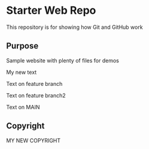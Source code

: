# Starter Web Repo

This repository is for showing how Git and GitHub work

## Purpose

Sample website with plenty of files for demos

My new text

Text on feature branch

Text on feature branch2

Text on MAIN 

## Copyright


MY NEW COPYRIGHT